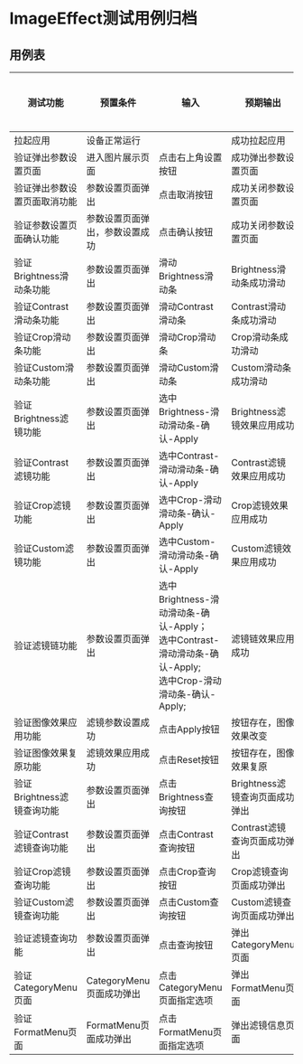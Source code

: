 # ImageEffect测试用例归档

## 用例表

| 测试功能                     | 预置条件                       | 输入                                                         | 预期输出                       | 是否自动 | 测试结果 |
| ---------------------------- | ------------------------------ | ------------------------------------------------------------ | ------------------------------ | -------- | -------- |
| 拉起应用                     | 设备正常运行                   |                                                              | 成功拉起应用                   | 是       | Pass     |
| 验证弹出参数设置页面         | 进入图片展示页面               | 点击右上角设置按钮                                           | 成功弹出参数设置页面           | 是       | Pass     |
| 验证弹出参数设置页面取消功能 | 参数设置页面弹出               | 点击取消按钮                                                 | 成功关闭参数设置页面           | 是       | Pass     |
| 验证参数设置页面确认功能     | 参数设置页面弹出，参数设置成功 | 点击确认按钮                                                 | 成功关闭参数设置页面           | 是       | Pass     |
| 验证Brightness滑动条功能     | 参数设置页面弹出               | 滑动Brightness滑动条                                         | Brightness滑动条成功滑动       | 是       | Pass     |
| 验证Contrast滑动条功能       | 参数设置页面弹出               | 滑动Contrast滑动条                                           | Contrast滑动条成功滑动         | 是       | Pass     |
| 验证Crop滑动条功能           | 参数设置页面弹出               | 滑动Crop滑动条                                               | Crop滑动条成功滑动             | 是       | Pass     |
| 验证Custom滑动条功能         | 参数设置页面弹出               | 滑动Custom滑动条                                             | Custom滑动条成功滑动           | 是       | Pass     |
| 验证Brightness滤镜功能       | 参数设置页面弹出               | 选中Brightness-滑动滑动条-确认-Apply                         | Brightness滤镜效果应用成功     | 是       | Pass     |
| 验证Contrast滤镜功能         | 参数设置页面弹出               | 选中Contrast-滑动滑动条-确认-Apply                           | Contrast滤镜效果应用成功       | 是       | Pass     |
| 验证Crop滤镜功能             | 参数设置页面弹出               | 选中Crop-滑动滑动条-确认-Apply                               | Crop滤镜效果应用成功           | 是       | Pass     |
| 验证Custom滤镜功能           | 参数设置页面弹出               | 选中Custom-滑动滑动条-确认-Apply                             | Custom滤镜效果应用成功         | 是       | Pass     |
| 验证滤镜链功能               | 参数设置页面弹出               | 选中Brightness-滑动滑动条-确认-Apply；<br>选中Contrast-滑动滑动条-确认-Apply;<br>选中Crop-滑动滑动条-确认-Apply; | 滤镜链效果应用成功             | 是       | Pass     |
| 验证图像效果应用功能         | 滤镜参数设置成功               | 点击Apply按钮                                                | 按钮存在，图像效果改变         | 是       | Pass     |
| 验证图像效果复原功能         | 滤镜效果应用成功               | 点击Reset按钮                                                | 按钮存在，图像效果复原         | 是       | Pass     |
| 验证Brightness滤镜查询功能   | 参数设置页面弹出               | 点击Brightness查询按钮                                       | Brightness滤镜查询页面成功弹出 | 是       | Pass     |
| 验证Contrast滤镜查询功能     | 参数设置页面弹出               | 点击Contrast查询按钮                                         | Contrast滤镜查询页面成功弹出   | 是       | Pass     |
| 验证Crop滤镜查询功能         | 参数设置页面弹出               | 点击Crop查询按钮                                             | Crop滤镜查询页面成功弹出       | 是       | Pass     |
| 验证Custom滤镜查询功能       | 参数设置页面弹出               | 点击Custom查询按钮                                           | Custom滤镜查询页面成功弹出     | 是       | Pass     |
| 验证滤镜查询功能             | 参数设置页面弹出               | 点击查询按钮                                                 | 弹出CategoryMenu页面           | 是       | Pass     |
| 验证CategoryMenu页面         | CategoryMenu页面成功弹出       | 点击CategoryMenu页面指定选项                                 | 弹出FormatMenu页面             | 是       | Pass     |
| 验证FormatMenu页面           | FormatMenu页面成功弹出         | 点击FormatMenu页面指定选项                                   | 弹出滤镜信息页面               | 是       | Pass     |
